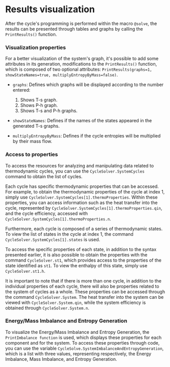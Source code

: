 # Results visualization

After the cycle's programming is performed within the macro `@solve`, the results can be presented through tables and graphs by calling the `PrintResults()` function.

### Visualization properties

For a better visualization of the system's graph, it's possible to add some attributes in its generation, modifications to the `PrintResults()` function, which is composed of two optional attributes: `PrintResults(graphs=1, showStateNames=true, multiplyEntropyByMass=false)`. 

* `graphs`: Defines which graphs will be displayed according to the number entered:
    1. Shows T-s graph.
    2. Shows P-h graph.
    3. Shows T-s and P-h graphs.


* `showStateNames`: Defines if the names of the states appeared in the generated T-s graphs.


* `multiplyEntropyByMass`: Defines if the cycle entropies will be multiplied by their mass flow.

### Access to properties

To access the resources for analyzing and manipulating data related to thermodynamic cycles, you can use the `CycleSolver.SystemCycles` command to obtain the list of cycles.

Each cycle has specific thermodynamic properties that can be accessed. For example, to obtain the thermodynamic properties of the cycle at index 1, simply use `CycleSolver.SystemCycles[1].thermoProperties`. Within these properties, you can access information such as the heat transfer into the cycle, represented by `CycleSolver.SystemCycles[1].thermoProperties.qin`, and the cycle efficiency, accessed with `CycleSolver.SystemCycles[1].thermoProperties.n`.

Furthermore, each cycle is composed of a series of thermodynamic states. To view the list of states in the cycle at index 1, the command `CycleSolver.SystemCycles[1].states` is used.

To access the specific properties of each state, in addition to the syntax presented earlier, it is also possible to obtain the properties with the command `CycleSolver.st1`, which provides access to the properties of the state identified as `st1`. To view the enthalpy of this state, simply use `CycleSolver.st1.h`.

It is important to note that if there is more than one cycle, in addition to the individual properties of each cycle, there will also be properties related to the system of cycles as a whole. These properties can be accessed through the command `CycleSolver.System`. The heat transfer into the system can be viewed with `CycleSolver.System.qin`, while the system efficiency is obtained through `CycleSolver.System.n`.

### Energy/Mass Imbalance and Entropy Generation

To visualize the Energy/Mass Imbalance and Entropy Generation, the `PrintImbalance function` is used, which displays these properties for each component and for the system. To access these properties through code, you can use the variable `CycleSolve.SystemImbalanceAndEntropyGeneration`, which is a list with three values, representing respectively, the Energy Imbalance, Mass Imbalance, and Entropy Generation.